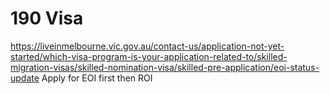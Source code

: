 # 190 Visa

https://liveinmelbourne.vic.gov.au/contact-us/application-not-yet-started/which-visa-program-is-your-application-related-to/skilled-migration-visas/skilled-nomination-visa/skilled-pre-application/eoi-status-update 
Apply for EOI first then ROI
